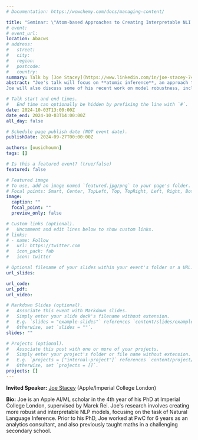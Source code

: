 ```yaml
---
# Documentation: https://wowchemy.com/docs/managing-content/

title: "Seminar: \"Atom-based Approaches to Creating Interpretable NLI Models\""
# event:
# event_url:
location: Abacws
# address:
#   street:
#   city:
#   region:
#   postcode:
#   country:
summary: Talk by [Joe Stacey](https://www.linkedin.com/in/joe-stacey-74572754/) (Apple/Imperial College London)
abstract: "Joe's talk will focus on **atomic inference**, an approach to model interpretability that involves decomposing a task into discrete atoms,  before making predictions for each individual atom and combining these atom-level predictions using interpretable rules. Unlike most interpretability methods, which identify influential features without any guarantees of faithfulness, atomic inference identifies exactly which components of an input are responsible for each model decision. While early work applied atomic inference to simple datasets such as SNLI, these methods have now proven to be successful on challenging datasets such as ANLI.  Joe will share why he's excited by these methods, and will discuss some open challenges that remain for future work.
Joe will also discuss some of his recent work on model robustness, including his 2024 ACL paper about creating more robust NLI models by generating synthetic data with LLMs. Joe will highlight some of the data quality issues with LLM-generated data, and will discuss ideas for further research in this area."

# Talk start and end times.
#   End time can optionally be hidden by prefixing the line with `#`.
date: 2024-10-03T13:00:00Z
date_end: 2024-10-03T14:00:00Z
all_day: false

# Schedule page publish date (NOT event date).
publishDate: 2024-09-27T00:00:00Z

authors: [ousidhoumn]
tags: []

# Is this a featured event? (true/false)
featured: false

# Featured image
# To use, add an image named `featured.jpg/png` to your page's folder. 
# Focal points: Smart, Center, TopLeft, Top, TopRight, Left, Right, BottomLeft, Bottom, BottomRight.
image:
  caption: ""
  focal_point: ""
  preview_only: false

# Custom links (optional).
#   Uncomment and edit lines below to show custom links.
# links:
# - name: Follow
#   url: https://twitter.com
#   icon_pack: fab
#   icon: twitter

# Optional filename of your slides within your event's folder or a URL.
url_slides:

url_code:
url_pdf:
url_video:

# Markdown Slides (optional).
#   Associate this event with Markdown slides.
#   Simply enter your slide deck's filename without extension.
#   E.g. `slides = "example-slides"` references `content/slides/example-slides.md`.
#   Otherwise, set `slides = ""`.
slides: ""

# Projects (optional).
#   Associate this post with one or more of your projects.
#   Simply enter your project's folder or file name without extension.
#   E.g. `projects = ["internal-project"]` references `content/project/deep-learning/index.md`.
#   Otherwise, set `projects = []`.
projects: []
---
```


**Invited Speaker:** [Joe Stacey](https://www.linkedin.com/in/joe-stacey-74572754/) (Apple/Imperial College London)

**Bio:**
Joe is an Apple AI/ML scholar in the 4th year of his PhD at Imperial College London, supervised by Marek Rei. Joe's research involves creating more robust and interpretable NLP models, focusing on the task of Natural Language Inference. Prior to his PhD, Joe worked at PwC for 6 years as an analytics consultant, and also previously taught maths in a challenging secondary school.

